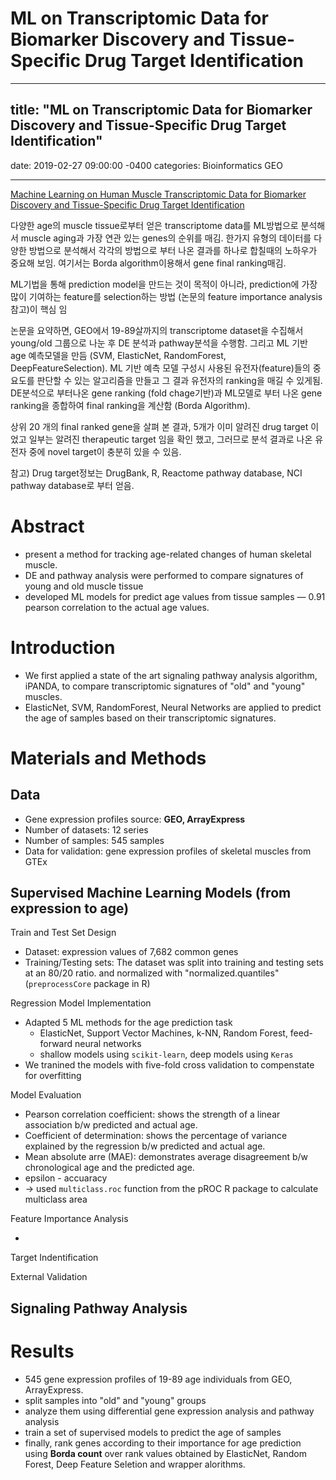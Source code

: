 # ML on Transcriptomic Data for Biomarker Discovery and Tissue-Specific Drug Target Identification

---

## title: "ML on Transcriptomic Data for Biomarker Discovery and Tissue-Specific Drug Target Identification"
date: 2019-02-27 09:00:00 -0400
categories: Bioinformatics GEO

---

[Machine Learning on Human Muscle Transcriptomic Data for Biomarker Discovery and Tissue-Specific Drug Target Identification](https://www.frontiersin.org/articles/10.3389/fgene.2018.00242/full)

다양한 age의 muscle tissue로부터 얻은 transcriptome data를 ML방법으로 분석해서 muscle aging과 가장 연관 있는 genes의 순위를 매김. 한가지 유형의 데이터를 다양한 방법으로 분석해서 각각의 방법으로 부터 나온 결과를 하나로 합칠때의 노하우가 중요해 보임. 여기서는 Borda algorithm이용해서 gene final ranking매김.

ML기법을 통해 prediction model을 만드는 것이 목적이 아니라, prediction에 가장 많이 기여하는 feature를 selection하는 방법 (논문의 feature importance analysis 참고)이 핵심 임

논문을 요약하면, GEO에서 19-89살까지의 transcriptome dataset을 수집해서 young/old 그룹으로 나눈 후 DE 분석과 pathway분석을 수행함. 그리고 ML 기반 age 예측모델을 만듬 (SVM, ElasticNet, RandomForest, DeepFeatureSelection). ML 기반 예측 모델 구성시 사용된 유전자(feature)들의 중요도를 판단할 수 있는 알고리즘을 만들고 그 결과 유전자의 ranking을 매길 수 있게됨. DE분석으로 부터나온 gene ranking (fold chage기반)과 ML모델로 부터 나온 gene ranking을 종합하여 final ranking을 계산함 (Borda Algorithm).

상위 20 개의 final ranked gene을 살펴 본 결과, 5개가 이미 알려진 drug target 이었고 일부는 알려진 therapeutic target 임을 확인 했고, 그러므로 분석 결과로 나온 유전자 중에 novel target이 충분히 있을 수 있음. 

참고) Drug target정보는 DrugBank, R, Reactome pathway database, NCI pathway database로 부터 얻음.  

# Abstract

- present a method for tracking age-related changes of human skeletal muscle.
- DE and pathway analysis were performed to compare signatures of young and old muscle tissue
- developed ML models for predict age values from tissue samples — 0.91 pearson correlation to the actual age values.

# Introduction

- We first applied a state of the art signaling pathway analysis algorithm, iPANDA, to compare transcriptomic signatures of "old" and "young" muscles.
- ElasticNet, SVM, RandomForest, Neural Networks are applied to predict the age of samples based on their transcriptomic signatures.

# Materials and Methods

## Data

- Gene expression profiles source: **GEO, ArrayExpress**
- Number of datasets: 12 series
- Number of samples: 545 samples
- Data for validation: gene expression profiles of skeletal muscles from GTEx

## Supervised Machine Learning Models (from expression to age)

Train and Test Set Design

- Dataset: expression values of 7,682 common genes
- Training/Testing sets: The dataset was split into training and testing sets at an 80/20 ratio. and normalized with "normalized.quantiles" (`preprocessCore` package in R)

Regression Model Implementation

- Adapted 5 ML methods for the age prediction task
    - ElasticNet, Support Vector Machines, k-NN, Random Forest, feed-forward neural networks
    - shallow models using `scikit-learn`, deep models using `Keras`
- We tranined the models with five-fold cross validation to compenstate for overfitting

Model Evaluation

- Pearson correlation coefficient: shows the strength of a linear association b/w predicted and actual age.
- Coefficient of determination: shows the percentage of variance explained by the regression b/w predicted and actual age.
- Mean absolute arre (MAE): demonstrates average  disagreement b/w chronological age and the predicted age.
- epsilon - accuaracy
- → used `multiclass.roc` function from the pROC R package to calculate multiclass area

Feature Importance Analysis

- 

Target Indentification

External Validation

## Signaling Pathway Analysis

# Results

- 545 gene expression profiles of 19-89 age individuals from GEO, ArrayExpress.
- split samples into "old" and "young" groups
- analyze them using differential gene expression analysis and pathway analysis
- train a set of supervised models to predict the age of samples
- finally, rank genes according to their importance for age prediction using **Borda count** over rank values obtained by ElasticNet, Random Forest, Deep Feature Seletion and wrapper alorithms.